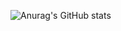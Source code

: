 ![Anurag's GitHub stats](https://github-readme-stats.vercel.app/api?username=aalperozmen&&show_icons=true&gradient=radical)
